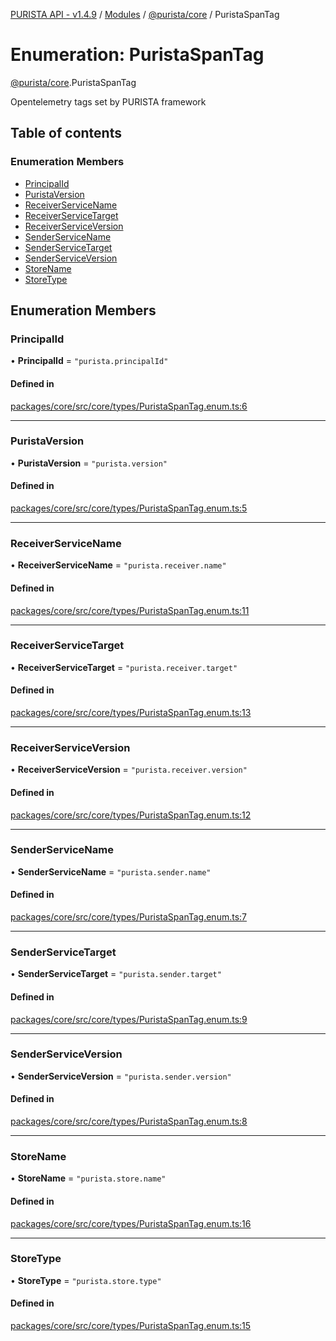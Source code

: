 [PURISTA API - v1.4.9](../README.md) / [Modules](../modules.md) / [@purista/core](../modules/purista_core.md) / PuristaSpanTag

# Enumeration: PuristaSpanTag

[@purista/core](../modules/purista_core.md).PuristaSpanTag

Opentelemetry tags set by PURISTA framework

## Table of contents

### Enumeration Members

- [PrincipalId](purista_core.PuristaSpanTag.md#principalid)
- [PuristaVersion](purista_core.PuristaSpanTag.md#puristaversion)
- [ReceiverServiceName](purista_core.PuristaSpanTag.md#receiverservicename)
- [ReceiverServiceTarget](purista_core.PuristaSpanTag.md#receiverservicetarget)
- [ReceiverServiceVersion](purista_core.PuristaSpanTag.md#receiverserviceversion)
- [SenderServiceName](purista_core.PuristaSpanTag.md#senderservicename)
- [SenderServiceTarget](purista_core.PuristaSpanTag.md#senderservicetarget)
- [SenderServiceVersion](purista_core.PuristaSpanTag.md#senderserviceversion)
- [StoreName](purista_core.PuristaSpanTag.md#storename)
- [StoreType](purista_core.PuristaSpanTag.md#storetype)

## Enumeration Members

### PrincipalId

• **PrincipalId** = ``"purista.principalId"``

#### Defined in

[packages/core/src/core/types/PuristaSpanTag.enum.ts:6](https://github.com/sebastianwessel/purista/blob/8c66693/packages/core/src/core/types/PuristaSpanTag.enum.ts#L6)

___

### PuristaVersion

• **PuristaVersion** = ``"purista.version"``

#### Defined in

[packages/core/src/core/types/PuristaSpanTag.enum.ts:5](https://github.com/sebastianwessel/purista/blob/8c66693/packages/core/src/core/types/PuristaSpanTag.enum.ts#L5)

___

### ReceiverServiceName

• **ReceiverServiceName** = ``"purista.receiver.name"``

#### Defined in

[packages/core/src/core/types/PuristaSpanTag.enum.ts:11](https://github.com/sebastianwessel/purista/blob/8c66693/packages/core/src/core/types/PuristaSpanTag.enum.ts#L11)

___

### ReceiverServiceTarget

• **ReceiverServiceTarget** = ``"purista.receiver.target"``

#### Defined in

[packages/core/src/core/types/PuristaSpanTag.enum.ts:13](https://github.com/sebastianwessel/purista/blob/8c66693/packages/core/src/core/types/PuristaSpanTag.enum.ts#L13)

___

### ReceiverServiceVersion

• **ReceiverServiceVersion** = ``"purista.receiver.version"``

#### Defined in

[packages/core/src/core/types/PuristaSpanTag.enum.ts:12](https://github.com/sebastianwessel/purista/blob/8c66693/packages/core/src/core/types/PuristaSpanTag.enum.ts#L12)

___

### SenderServiceName

• **SenderServiceName** = ``"purista.sender.name"``

#### Defined in

[packages/core/src/core/types/PuristaSpanTag.enum.ts:7](https://github.com/sebastianwessel/purista/blob/8c66693/packages/core/src/core/types/PuristaSpanTag.enum.ts#L7)

___

### SenderServiceTarget

• **SenderServiceTarget** = ``"purista.sender.target"``

#### Defined in

[packages/core/src/core/types/PuristaSpanTag.enum.ts:9](https://github.com/sebastianwessel/purista/blob/8c66693/packages/core/src/core/types/PuristaSpanTag.enum.ts#L9)

___

### SenderServiceVersion

• **SenderServiceVersion** = ``"purista.sender.version"``

#### Defined in

[packages/core/src/core/types/PuristaSpanTag.enum.ts:8](https://github.com/sebastianwessel/purista/blob/8c66693/packages/core/src/core/types/PuristaSpanTag.enum.ts#L8)

___

### StoreName

• **StoreName** = ``"purista.store.name"``

#### Defined in

[packages/core/src/core/types/PuristaSpanTag.enum.ts:16](https://github.com/sebastianwessel/purista/blob/8c66693/packages/core/src/core/types/PuristaSpanTag.enum.ts#L16)

___

### StoreType

• **StoreType** = ``"purista.store.type"``

#### Defined in

[packages/core/src/core/types/PuristaSpanTag.enum.ts:15](https://github.com/sebastianwessel/purista/blob/8c66693/packages/core/src/core/types/PuristaSpanTag.enum.ts#L15)
